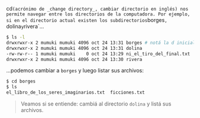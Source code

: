 cd` (acrónimo de _change directory_, cambiar directorio en inglés) nos permite navegar entre los directorios de la computadora. Por ejemplo, si en el directorio actual existen los subdirectorios `borges`, `dolina` y `rivera`...

```bash
$ ls -l
drwxrwxr-x 2 mumuki mumuki 4096 oct 24 13:31 borges # notá la d inicial que significa que es un directorio
drwxrwxr-x 2 mumuki mumuki 4096 oct 24 13:31 dolina
-rw-rw-r-- 1 mumuki mumuki    0 oct 24 13:29 ni_el_tiro_del_final.txt
drwxrwxr-x 2 mumuki mumuki 4096 oct 24 13:30 rivera
```
...podemos cambiar a `borges` y luego listar sus archivos:

```bash
$ cd borges
$ ls
el_libro_de_los_seres_imaginarios.txt  ficciones.txt
```

> Veamos si se entiende: cambiá al directorio `dolina` y listá sus archivos.  